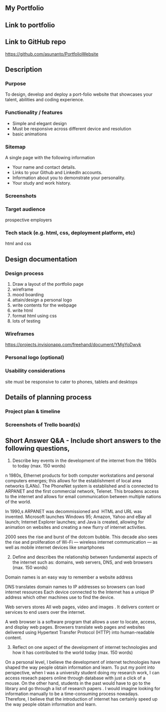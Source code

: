 ## My Portfolio
## Link to portfolio

## Link to GitHub repo
https://github.com/asunanto/PortfolioWebsite

## Description

### Purpose
To design, develop and deploy a port-folio website that showcases your talent, abilities and coding experience.
### Functionality / features
- Simple and elegant design
- Must be responsive across different device and resolution
- basic animations
### Sitemap
A single page with the following information
- Your name and contact details.
- Links to your Github and LinkedIn accounts.
- Information about you to demonstrate your personality.
- Your study and work history.
### Screenshots
### Target audience
prospective employers 

### Tech stack (e.g. html, css, deployment platform, etc)
html and css

## Design documentation

### Design process
1) Draw a layout of the portfolio page
2) wireframe
3) mood boarding
4) attain/design a personal logo
5) write contents for the webpage
6) write html
7) format html using css
8) lots of testing
### Wireframes
https://projects.invisionapp.com/freehand/document/YMgYoDwvk
### Personal logo (optional)
### Usability considerations
site must be responsive to cater to phones, tablets and desktops
## Details of planning process
### Project plan & timeline

### Screenshots of Trello board(s)
[trello]: ./docs/trello.png
## Short Answer Q&A - Include short answers to the following questions,

1. Describe key events in the development of the internet from the 1980s to today (max. 150 words)

n 1980s, Ethernet products for both computer workstations and personal computers emerges; this allows for the establishment of local area networks (LANs). The PhoneNet system is established and is connected to ARPANET and the first commercial network, Telenet. This broadens access to the internet and allows for email communication between multiple nations of the world.  

In 1990,s ARPANET was decommissioned and  HTML and URL was invented. Microsoft launches Windows 95; Amazon, Yahoo and eBay all launch; Internet Explorer launches; and Java is created, allowing for animation on websites and creating a new flurry of internet activities.

2000 sees the rise and burst of the dotcom bubble. This decade also sees the rise and proliferation of Wi-Fi — wireless internet communication — as well as mobile internet devices like smartphones

2.  Define and describes the relationship between fundamental aspects of the internet such as: domains, web servers, DNS, and web browsers (max. 150 words)

Domain names is an easy way to remember a website address

DNS translates domain names to IP addresses so browsers can load internet resources
Each device connected to the Internet has a unique IP address which other machines use to find the device. 

Web servers stores All web pages, video and images . It delivers content or services to end users over the internet.

A web browser is a software program that allows a user to locate, access, and display web pages. Browsers translate web pages and websites delivered using Hypertext Transfer Protocol (HTTP) into human-readable content.

3.  Reflect on one aspect of the development of internet technologies and how it has contributed to the world today (max. 150 words)

On a personal level, I believe the development of internet technologies have shaped the way people obtain information and learn. To put my point into perspective, when I was a university student doing my research work, I can access reseach papers online through database with just a click of a mouse. On the other hand, students in the past would have to go to the library and go through a list of research papers . I would imagine looking for information manually to be a time-consuming process nowadays. Therefore, I believe that the introduction of internet has certainly speed up the way people obtain information and learn.


